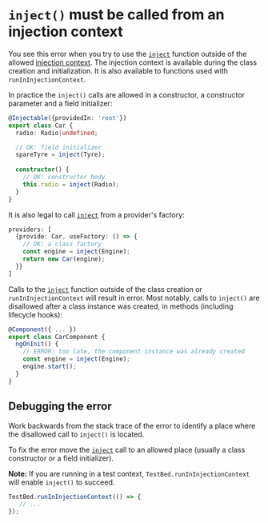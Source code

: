 # `inject()` must be called from an injection context

You see this error when you try to use the [`inject`](api/core/inject) function outside of the allowed [injection context](guide/di/dependency-injection-context). The injection context is available during the class creation and initialization. It is also available to functions
used with `runInInjectionContext`.

In practice the `inject()` calls are allowed in a constructor, a constructor parameter and a field initializer:

```typescript
@Injectable({providedIn: 'root'})
export class Car {
  radio: Radio|undefined;

  // OK: field initializer
  spareTyre = inject(Tyre);
  
  constructor() {
    // OK: constructor body
    this.radio = inject(Radio);
  }
}
```

It is also legal to call [`inject`](api/core/inject) from a provider's factory:

```typescript
providers: [
  {provide: Car, useFactory: () => {
    // OK: a class factory
    const engine = inject(Engine);
    return new Car(engine);
  }}
]
```

Calls to the [`inject`](api/core/inject) function outside of the class creation or `runInInjectionContext` will result in error. Most notably, calls to `inject()` are disallowed after a class instance was created, in methods (including lifecycle hooks):

```typescript
@Component({ ... })
export class CarComponent {
  ngOnInit() {
    // ERROR: too late, the component instance was already created
    const engine = inject(Engine);
    engine.start();
  }
}
```

## Debugging the error

Work backwards from the stack trace of the error to identify a place where the disallowed call to `inject()` is located.

To fix the error move the [`inject`](api/core/inject) call to an allowed place (usually a class constructor or a field initializer).

**Note:** If you are running in a test context, `TestBed.runInInjectionContext` will enable `inject()` to succeed.

```typescript
TestBed.runInInjectionContext(() => {
   // ...
});
```
